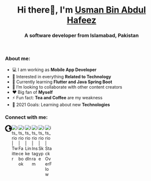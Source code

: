 <h1 align="center">Hi there👋, I'm <a href="https://usmanch036.wixsite.com/usmanbinabdulhafeez">Usman Bin Abdul Hafeez</a></h1>

<h3 align="center">A software developer from Islamabad, Pakistan</h3>

<br />

### About me:

-   :computer: I am working as **Mobile App Developer**
-   :monocle_face: Interested in everything **Related to Technology**
-   :seedling: Currently learning **Flutter and Java Spring Boot**
-   👯 I’m looking to collaborate with other content creators
-   :heart: Big fan of **Myself**
-   ⚡ Fun fact: **Tea and Coffee** are my weakness
-   🥅 2021 Goals: Learning about new **Technologies**


### Connect with me:

[<img align="left" alt="its_rio | Website" width="22px" src="https://raw.githubusercontent.com/iconic/open-iconic/master/svg/globe.svg" />][website]
[<img align="left" alt="its_rio | Twitter" width="22px" src="https://cdn.jsdelivr.net/npm/simple-icons@v3/icons/twitter.svg" />][twitter]
[<img align="left" alt="its_rio | Facebook" width="22px" src="https://cdn.jsdelivr.net/npm/simple-icons@v3/icons/facebook.svg" />][facebook]
[<img align="left" alt="its_rio | LinkedIn" width="22px" src="https://cdn.jsdelivr.net/npm/simple-icons@v3/icons/linkedin.svg" />][linkedin]
[<img align="left" alt="its_rio | Instagram" width="22px" src="https://cdn.jsdelivr.net/npm/simple-icons@v3/icons/instagram.svg" />][instagram]
[<img align="left" alt="its_rio | Skype" width="22px" src="https://cdn.jsdelivr.net/npm/simple-icons@v3/icons/skype.svg" />][skype]
[<img align="left" alt="its_rio | StackOverFlow" width="22px" src="https://cdn.jsdelivr.net/npm/simple-icons@v3/icons/stackoverflow.svg" />][stackoverflow]

<br />

[website]: https://usmanch036.wixsite.com/usmanbinabdulhafeez
[twitter]: https://twitter.com/itx_rio
[facebook]: https://www.facebook.com/usman.hafeez.906
[instagram]: https://instagram.com/itx_rio
[linkedin]: https://www.linkedin.com/in/usman-bin-abdul-hafeez-9ba639140
[skype]: https://join.skype.com/invite/av5CDstVpocx
[stackoverflow]: https://stackoverflow.com/users/17023944/usman-bin-abdul-hafeez

